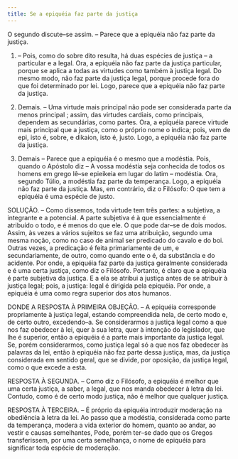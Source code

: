 ```yaml
---
title: Se a epiquéia faz parte da justiça
---
```


O segundo discute–se assim. – Parece que a epiquéia não faz parte da justiça.  

1. – Pois, como do sobre dito resulta, há duas espécies de justiça – a particular e a legal. Ora, a epiquéia não faz parte da justiça particular, porque se aplica a todas as virtudes como também à justiça legal. Do mesmo modo, não faz parte da justiça legal, porque procede fora do que foi determinado por lei. Logo, parece que a epiquéia não faz parte da justiça.  

2. Demais. – Uma virtude mais principal não pode ser considerada parte da menos principal ; assim, das virtudes cardiais, como principais, dependem as secundárias, como partes. Ora, a epiquéia parece virtude mais principal que a justiça, como o próprio nome o indica; pois, vem de epi, isto é, sobre, e dikaion, isto é, justo. Logo, a epiquéia não faz parte da justiça.  

3. Demais – Parece que a epiquéia é o mesmo que a modéstia. Pois, quando o Apóstolo diz – A vossa modéstia seja conhecida de todos os homens em grego lê–se epieikeia em lugar do latim – modéstia. Ora, segundo Túlio, a modéstia faz parte da temperança. Logo, a epiquéia não faz parte da justiça.  Mas, em contrário, diz o Filósofo: O que tem a epiquéia é uma espécie de justo.  

SOLUÇÃO. – Como dissemos, toda virtude tem três partes: a subjetiva, a integrante e a potencial. A parte subjetiva é à que essencialmente é atribuído o todo, e é menos do que ele. O que pode dar–se de dois modos. Assim, às vezes a vários sujeitos se faz uma atribuição, segundo uma mesma noção, como no caso de animal ser predicado do cavalo e do boi. Outras vezes, a predicação é feita primariamente de um, e secundariamente, de outro, como quando ente o é, da substância e do acidente. Por onde, a epiquéia faz parte da justiça geralmente considerada e é uma certa justiça, como diz o Filósofo. Portanto, é claro que a epiquéia é parte subjetiva da justiça. E a ela se atribui a justiça antes de se atribuir à justiça legal; pois, a justiça: legal é dirigida pela epiquéia. Por onde, a epiquéia é uma como regra superior dos atos humanos.  

DONDE A RESPOSTA À PRIMEIRA OBJEÇÃO. – A epiquéia corresponde propriamente à justiça legal, estando compreendida nela, de certo modo e, de certo outro, excedendo–a. Se considerarmos a justiça legal como a que nos faz obedecer à lei, quer à sua letra, quer à intenção do legislador, que lhe é superior, então a epiquéia é a parte mais importante da justiça legal. Se, porém considerarmos, como justiça legal só a que nos faz obedecer às palavras da lei, então à epiquéia não faz parte dessa justiça, mas, da justiça considerada em sentido geral, que se divide, por oposição, da justiça legal, como o que excede a esta.  

RESPOSTA À SEGUNDA. – Como diz o Filósofo, a epiquéia é melhor que uma certa justiça, a saber, a legal, que nos manda obedecer à letra da lei. Contudo, como é de certo modo justiça, não é melhor que qualquer justiça.  

RESPOSTA À TERCEIRA. – É próprio da epiquéia introduzir moderação na obediência à letra da lei. Ao passo que a modéstia, considerada como parte da temperança, modera a vida exterior do homem, quanto ao andar, ao vestir e causas semelhantes, Pode, porém ter–se dado que os Gregos transferissem, por uma certa semelhança, o nome de epiquéia para significar toda espécie de moderação.